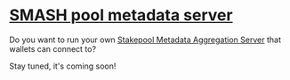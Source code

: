 # [SMASH pool metadata server](endpoints)

Do you want to run your own [Stakepool Metadata Aggregation Server][smash] that wallets can connect to?

Stay tuned, it's coming soon!

[smash]: https://docs.cardano.org/projects/smash/en/latest/getting-started/how-to-install-smash.html
